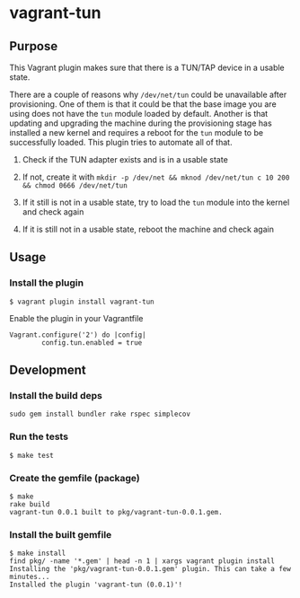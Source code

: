 # vagrant-tun

## Purpose

This Vagrant plugin makes sure that there is a TUN/TAP device in a usable state.

There are a couple of reasons why `/dev/net/tun` could be unavailable after provisioning. One of them is that it could be that the base image you are using does not have the `tun` module loaded by default. Another is that updating and upgrading the machine during the provisioning stage has installed a new kernel and requires a reboot for the `tun` module to be successfully loaded. This plugin tries to automate all of that.

1. Check if the TUN adapter exists and is in a usable state

2. If not, create it with ```mkdir -p /dev/net && mknod /dev/net/tun c 10 200 && chmod 0666 /dev/net/tun```

3. If it still is not in a usable state, try to load the `tun` module into the kernel and check again

4. If it is still not in a usable state, reboot the machine and check again


## Usage

### Install the plugin

```
$ vagrant plugin install vagrant-tun
```

Enable the plugin in your Vagrantfile
```
Vagrant.configure('2') do |config|
        config.tun.enabled = true
```

## Development

### Install the build deps

```
sudo gem install bundler rake rspec simplecov
```

### Run the tests
```
$ make test
```

### Create the gemfile (package)

```
$ make
rake build
vagrant-tun 0.0.1 built to pkg/vagrant-tun-0.0.1.gem.
```

### Install the built gemfile
```
$ make install
find pkg/ -name '*.gem' | head -n 1 | xargs vagrant plugin install
Installing the 'pkg/vagrant-tun-0.0.1.gem' plugin. This can take a few minutes...
Installed the plugin 'vagrant-tun (0.0.1)'!
```
